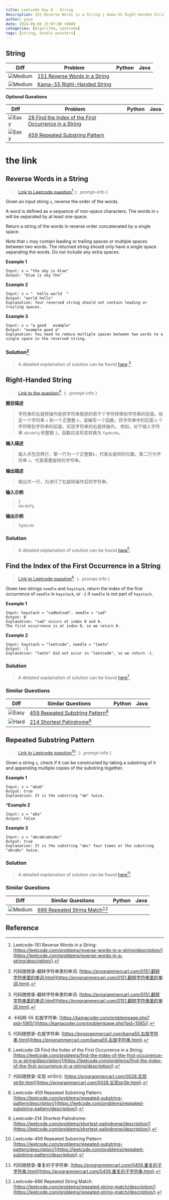 ```yaml
---
title: Leetcode Day 8 - String
description: 151 Reverse Words in a String | Kama-55 Right-Handed String | 28 Find the Index of the First Occurrence in a String |459 Repeated Substring Pattern 
author: yoyo
date: 2024-08-08 23:07:00 +0800
categories: [Algorithm, Leetcode]
tags: [string, double pointers]
---
```


## String 

| Diff                                                                                                | Problem                                                                                 | Python | Java |
|-----------------------------------------------------------------------------------------------------|-----------------------------------------------------------------------------------------|--------|------|
| ![Medium](https://img.shields.io/badge/Medium-yellow)                                               | [151 Reverse Words in a String](#reverse-words-in-a-string)                                          |        |      |
| ![Medium](https://img.shields.io/badge/Medium-yellow)                                               | [Kama-55 Right-Handed String](#right-handed-string)                |        |      |

**Optional Queations**

| Diff                                                                                                | Problem                                                                                 | Python | Java |
|-----------------------------------------------------------------------------------------------------|-----------------------------------------------------------------------------------------|--------|------|
| ![Easy](https://img.shields.io/badge/Easy-brightgreen)                                                | [28 Find the Index of the First Occurrence in a String](#find-the-index-of-the-first-occurrence-in-a-string)                                          |        |      |
| ![Easy](https://img.shields.io/badge/Easy-brightgreen)                                                | [459 Repeated Substring Pattern](#repeated-substring-pattern)                |        |      |


# the link

## Reverse Words in a String

> [Link to Leetcode question](https://leetcode.com/problems/reverse-words-in-a-string/description/)[^rwias]
{: .prompt-info }

Given an input string `s`, reverse the order of the words.

A word is defined as a sequence of non-space characters. The words in `s` will be separated by at least one space.

Return a string of the words in reverse order concatenated by a single space.

Note that `s` may contain leading or trailing spaces or multiple spaces between two words. The returned string should only have a single space separating the words. Do not include any extra spaces.

**Example 1**

```
Input: s = "the sky is blue"
Output: "blue is sky the"
```

**Example 2**

```
Input: s = "  hello world  "
Output: "world hello"
Explanation: Your reversed string should not contain leading or trailing spaces.
```

**Example 3**

```
Input: s = "a good   example"
Output: "example good a"
Explanation: You need to reduce multiple spaces between two words to a single space in the reversed string.
```

### Solution[^rwiasSolution]

> A detailed explaination of solution can be found [here](https://programmercarl.com/0151.翻转字符串里的单词.html).[^rwiasSolution]

## Right-Handed String

> [Link to the question](https://kamacoder.com/problempage.php?pid=1065/)[^rhs].
{: .prompt-info }

**题目描述**

> 字符串的右旋转操作是把字符串尾部的若干个字符转移到字符串的前面。给定一个字符串 `s` 和一个正整数 `k`，请编写一个函数，将字符串中的后面 `k` 个字符移到字符串的前面，实现字符串的右旋转操作。
> 例如，对于输入字符串 `abcdefg` 和整数 `2`，函数应该将其转换为 `fgabcde`。

**输入描述**

> 输入共包含两行，第一行为一个正整数`k`，代表右旋转的位数。第二行为字符串 `s`，代表需要旋转的字符串。

**输出描述**

> 输出共一行，为进行了右旋转操作后的字符串。

**输入示例**

> ```
> 2
> abcdefg
> ```

**输出示例**

> ```
> fgabcde
> ```

### Solution

> A detailed explaination of solution can be found [here](https://programmercarl.com/0151.翻转字符串里的单词.html)[^rhsSolution].

## Find the Index of the First Occurrence in a String

> [Link to Leetcode question](https://leetcode.com/problems/find-the-index-of-the-first-occurrence-in-a-string/description/)[^ftiotfoias].
{: .prompt-info }

Given two strings `needle` and `haystack`, return the index of the first occurrence of `needle` in `haystack`, or `-1` if `needle` is not part of `haystack`.

**Example 1**

```
Input: haystack = "sadbutsad", needle = "sad"
Output: 0
Explanation: "sad" occurs at index 0 and 6.
The first occurrence is at index 0, so we return 0.
```

**Example 2**

```
Input: haystack = "leetcode", needle = "leeto"
Output: -1
Explanation: "leeto" did not occur in "leetcode", so we return -1.
```

### Solution

> A detailed explaination of solution can be found [here](https://programmercarl.com/0028.实现strStr.html)[^ftiotfoiasSolution].


### Similar Questions

| Diff                                                                                                 | Similar Questions                                                                                       | Python | Java |
|------------------------------------------------------------------------------------------------------|---------------------------------------------------------------------------------------------------------|--------|------|
| ![Easy](https://img.shields.io/badge/Easy-brightgreen)                                                | [459 Repeated Substring Pattern](https://leetcode.com/problems/repeated-substring-pattern/description/)[^rsp] |        |      |
| ![Hard](https://img.shields.io/badge/Hard-red)                                                | [214 Shortest Palindrome](https://leetcode.com/problems/shortest-palindrome/description/)[^sp] |        |      |

## Repeated Substring Pattern

> [Link to Leetcode question](https://leetcode.com/problems/repeated-substring-pattern/description/)[^rsp].
{: .prompt-info }

Given a string `s`, check if it can be constructed by taking a substring of it and appending multiple copies of the substring together.

**Example 1**

```
Input: s = "abab"
Output: true
Explanation: It is the substring "ab" twice.
```

***Example 2**

```
Input: s = "aba"
Output: false
```

**Example 3**

```
Input: s = "abcabcabcabc"
Output: true
Explanation: It is the substring "abc" four times or the substring "abcabc" twice.
```

### Solution

> A detailed explaination of solution can be found [here](https://programmercarl.com/0459.重复的子字符串.html)[^rspSolution].


### Similar Questions

| Diff                                                                                                 | Similar Questions                                                                                       | Python | Java |
|------------------------------------------------------------------------------------------------------|---------------------------------------------------------------------------------------------------------|--------|------|
| ![Medium](https://img.shields.io/badge/Medium-yellow)                                                | [686 Repeated String Match](https://leetcode.com/problems/repeated-string-match/description/)[^rsm] |        |      |



## Reference
[^rwias]:Leetcode-151 Reverse Words in a String: [https://leetcode.com/problems/reverse-words-in-a-string/description/](https://leetcode.com/problems/reverse-words-in-a-string/description/).
[^rwiasSolution]:代码随想录-翻转字符串里的单词: [https://programmercarl.com/0151.翻转字符串里的单词.html](https://programmercarl.com/0151.翻转字符串里的单词.html).
[^rhs]: 卡码网-55 右旋字符串: [https://kamacoder.com/problempage.php?pid=1065/](https://kamacoder.com/problempage.php?pid=1065/).
[^rhsSolution]: 代码随想录-右旋字符串: [https://programmercarl.com/kama55.右旋字符串.html](https://programmercarl.com/kama55.右旋字符串.html).
[^ftiotfoias]: Leetcode-28 Find the Index of the First Occurrence in a String: [https://leetcode.com/problems/find-the-index-of-the-first-occurrence-in-a-string/description/](https://leetcode.com/problems/find-the-index-of-the-first-occurrence-in-a-string/description/).
[^rsp]: Leetcode-459 Repeated Substring Pattern: [https://leetcode.com/problems/repeated-substring-pattern/description/](https://leetcode.com/problems/repeated-substring-pattern/description/).
[^sp]: Leetcode-214 Shortest Palindrome: [https://leetcode.com/problems/shortest-palindrome/description/](https://leetcode.com/problems/shortest-palindrome/description/).
[^ftiotfoiasSolution]: 代码随想录-实现 strStr(): [https://programmercarl.com/0028.实现strStr.html](https://programmercarl.com/0028.实现strStr.html).
[^rsp]: Leetcode - 459 Repeated Substring Pattern: [https://leetcode.com/problems/repeated-substring-pattern/description/](https://leetcode.com/problems/repeated-substring-pattern/description/).
[^rspSolution]: 代码随想录-重复的子字符串: [https://programmercarl.com/0459.重复的子字符串.html](https://programmercarl.com/0459.重复的子字符串.html).
[^rsm]: Leetcode-686 Repeated String Match: [https://leetcode.com/problems/repeated-string-match/description/](https://leetcode.com/problems/repeated-string-match/description/).





